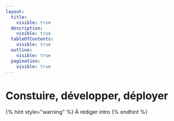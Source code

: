 ```yaml
---
layout:
  title:
    visible: true
  description:
    visible: true
  tableOfContents:
    visible: true
  outline:
    visible: true
  pagination:
    visible: true
---
```


# Constuire, développer, déployer

{% hint style="warning" %}
À rédiger intro
{% endhint %}


